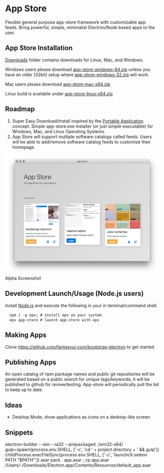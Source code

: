 # App Store
Flexible general purpose app-store framework with customizable app feeds.
Bring powerful, simple, minimalist Electron/Node based apps to the user.

## App Store Installation

[Downloads](downloads) folder contains downloads for Linux, Mac, and Windows.

Windows users please download [app-store-windows-64.zip](https://github.com/fantasyui-com/app-store/raw/master/downloads/app-store-windows-64.zip) unless you have an older [32bit] setup where [app-store-windows-32.zip](https://github.com/fantasyui-com/app-store/raw/master/downloads/app-store-windows-32.zip) will work.

Mac users please download [app-store-mac-x64.zip](https://github.com/fantasyui-com/app-store/raw/master/downloads/app-store-mac-x64.zip)

Linux build is available under [app-store-linux-x64.zip](https://github.com/fantasyui-com/app-store/raw/master/downloads/app-store-linux-x64.zip)

## Roadmap

1. Super Easy Download/Install inspired by the [Portable Application](https://en.wikipedia.org/wiki/Portable_application) concept. Simple app-store.exe installer (or just simple executable) for Windows, Mac, and Linux Operating Systems.
2. App Store will support multiple software catalogs called feeds. Users will be able to add/remove software catalog feeds to customize their homepage.

![](images/screenshot.png)
Alpha Screenshot

## Development Launch/Usage (Node.js users)

Install [Node.js](https://nodejs.org/en/download/) and execute the following in your in terminal/command shell.

```
  npm i -g epx; # install epx on your system
  epx app-store # launch app-store with epx

```

## Making Apps

Clone https://github.com/fantasyui-com/bootstrap-electron to get started.

## Publishing Apps

An open catalog of npm package names and public git repositories will be generated based on a public search for unique tags/keywords, it will be published to github for review/testing. App-store will periodically pull the list to keep up to date.

## Ideas

- Desktop Mode, show applications as icons on a desktop-like screen.

## Snippets

electron-builder --win --ia32 --prepackaged ./win32-x64/
gulp=spawn(process.env.SHELL, ['-c', 'cd ' + project.directory + ' && gulp'])
childProcess.execFileSync(process.env.SHELL, ['-c', 'launchctl setenv PATH "$PATH"'])
asar pack . app.asar ; cp app.asar /Users/-/Downloads/Electron.app/Contents/Resources/default_app.asar

